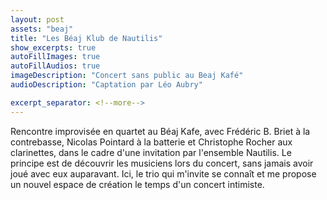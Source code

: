 ```yaml
---
layout: post
assets: "beaj"
title: "Les Béaj Klub de Nautilis"
show_excerpts: true
autoFillImages: true
autoFillAudios: true
imageDescription: "Concert sans public au Beaj Kafé"
audioDescription: "Captation par Léo Aubry"

excerpt_separator: <!--more-->
---
```


Rencontre improvisée en quartet au Béaj Kafe<!--more-->, avec Frédéric B. Briet à la contrebasse, Nicolas Pointard à la batterie et Christophe Rocher aux clarinettes, dans le cadre d'une invitation par l'ensemble Nautilis. Le principe est de découvrir les musiciens lors du concert, sans jamais avoir joué avec eux auparavant. Ici, le trio qui m'invite se connaît et me propose un nouvel espace de création le temps d'un concert intimiste.
